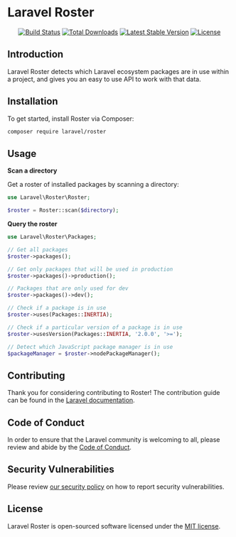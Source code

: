 # Laravel Roster

<p align="center">
<a href="https://github.com/laravel/roster/actions"><img src="https://github.com/laravel/roster/workflows/tests/badge.svg" alt="Build Status"></a>
<a href="https://packagist.org/packages/laravel/roster"><img src="https://img.shields.io/packagist/dt/laravel/roster" alt="Total Downloads"></a>
<a href="https://packagist.org/packages/laravel/roster"><img src="https://img.shields.io/packagist/v/laravel/roster" alt="Latest Stable Version"></a>
<a href="https://packagist.org/packages/laravel/roster"><img src="https://img.shields.io/packagist/l/laravel/roster" alt="License"></a>
</p>

## Introduction

Laravel Roster detects which Laravel ecosystem packages are in use within a project, and gives you an easy to use API to work with that data.


## Installation
To get started, install Roster via Composer:

```bash
composer require laravel/roster
```

## Usage

**Scan a directory**

Get a roster of installed packages by scanning a directory:

```php
use Laravel\Roster\Roster;

$roster = Roster::scan($directory);
```

**Query the roster**
```php
use Laravel\Roster\Packages;

// Get all packages
$roster->packages();

// Get only packages that will be used in production
$roster->packages()->production();

// Packages that are only used for dev
$roster->packages()->dev();

// Check if a package is in use
$roster->uses(Packages::INERTIA);

// Check if a particular version of a package is in use
$roster->usesVersion(Packages::INERTIA, '2.0.0', '>=');

// Detect which JavaScript package manager is in use
$packageManager = $roster->nodePackageManager();
```

## Contributing

Thank you for considering contributing to Roster! The contribution guide can be found in
the [Laravel documentation](https://laravel.com/docs/contributions).

## Code of Conduct

In order to ensure that the Laravel community is welcoming to all, please review and abide by
the [Code of Conduct](https://laravel.com/docs/contributions#code-of-conduct).

## Security Vulnerabilities

Please review [our security policy](https://github.com/laravel/roster/security/policy) on how to report security
vulnerabilities.

## License

Laravel Roster is open-sourced software licensed under the [MIT license](LICENSE.md).
